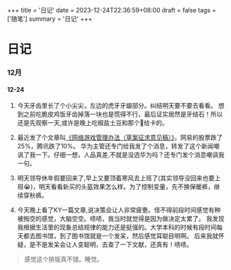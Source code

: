 +++
title = '日记'
date = 2023-12-24T22:36:59+08:00
draft = false
tags = ['随笔']
summary = '日记'
+++

# 日记
### 12月
#### 12-24
1. 今天牙齿里长了个小尖尖，左边的虎牙牙龈部分。纠结明天要不要去看看。
想到之前吃脆皮鸡饭牙齿掉落一块也是慌得不行，最后证实居然是牙结石！所以还是先观察一天,或许是晚上吃椒盐土豆和那个🦐给卡的。  

2. 最近发了个文章叫[《网络游戏管理办法（草案征求意见稿）》](https://www.nppa.gov.cn/xxfb/tzgs/202312/t20231221_823187.html)，网易的股票跌了25%，腾讯跌了10%。
华为主管还专门给我发了个消息，转发了这个新闻嘲讽了我一下。仔细一想，人品真差,不就是没选华为吗？还专门发个消息嘲讽我一句。

3. 明天领导休年假要回来了,早上又要顶着寒风去上班了(其实领导没回来也要上班😭)，明天看看新买的头盔效果怎么样。为了控制变量，先不换保暖裤，继续穿秋裤。

4. 今天晚上看了KY一篇文章,说决策会让人非常疲惫。怪不得前段时间感觉有种被掏空的感觉，大脑空空。啧啧，我当时就觉得是因为做决定太累了。
我发现我根据生活里的现象总结规律的能力还是挺强的。大学本科的时候有段时间每天都去图书馆，到了图书馆就是一个发呆，然后感觉耳聪目明啊。
后来我就怀疑，是不是发呆会让人变聪明，去查了一下文献，还真有！啧啧。

>感觉这个排版真不错。睡觉。
